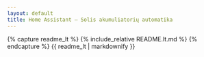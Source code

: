 ```yaml
---
layout: default
title: Home Assistant – Solis akumuliatorių automatika
---
```


{% capture readme_lt %}
{% include_relative README.lt.md %}
{% endcapture %}
{{ readme_lt | markdownify }}
